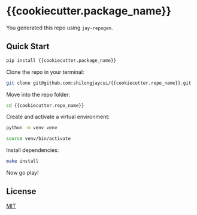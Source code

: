 # {{cookiecutter.package_name}}
You generated this repo using `jay-repogen`.

## Quick Start

```bash
pip install {{cookiecutter.package_name}}
```

Clone the repo in your terminal:
```bash
git clone git@github.com:shilongjaycui/{{cookiecutter.repo_name}}.git
```

Move into the repo folder:
```bash
cd {{cookiecutter.repo_name}}
```

Create and activate a virtual environment:
```bash
python -m venv venv
```
```bash
source venv/bin/activate
```

Install dependencies:
```bash
make install
```

Now go play!
## License
[MIT](https://choosealicense.com/licenses/mit/)